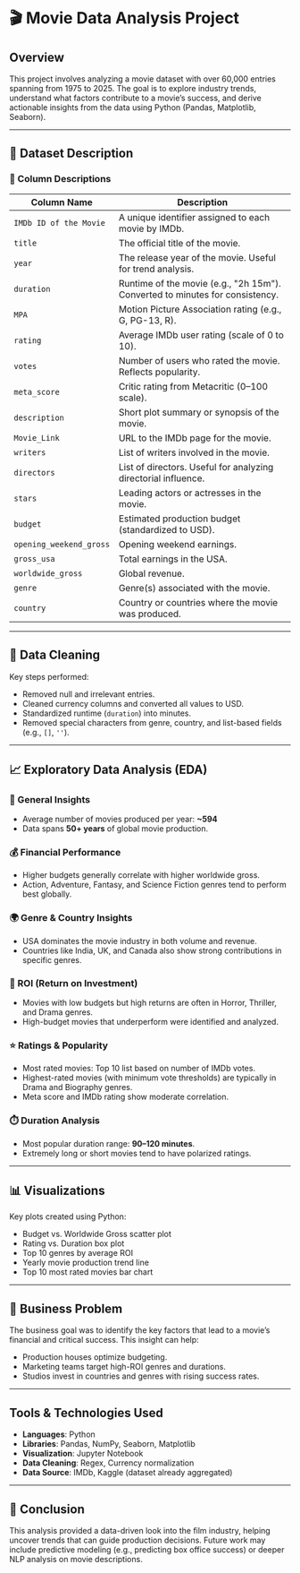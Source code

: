 # 🎬 Movie Data Analysis Project

## Overview
This project involves analyzing a movie dataset with over 60,000 entries spanning from 1975 to 2025. The goal is to explore industry trends, understand what factors contribute to a movie’s success, and derive actionable insights from the data using Python (Pandas, Matplotlib, Seaborn).

---

## 📁 Dataset Description

### 🧾 Column Descriptions

| **Column Name**             | **Description**                                                                 |
|----------------------------|---------------------------------------------------------------------------------|
| `IMDb ID of the Movie`     | A unique identifier assigned to each movie by IMDb.                            |
| `title`                    | The official title of the movie.                                               |
| `year`                     | The release year of the movie. Useful for trend analysis.                      |
| `duration`                 | Runtime of the movie (e.g., "2h 15m"). Converted to minutes for consistency.   |
| `MPA`                      | Motion Picture Association rating (e.g., G, PG-13, R).                         |
| `rating`                   | Average IMDb user rating (scale of 0 to 10).                                   |
| `votes`                    | Number of users who rated the movie. Reflects popularity.                      |
| `meta_score`               | Critic rating from Metacritic (0–100 scale).                                   |
| `description`              | Short plot summary or synopsis of the movie.                                   |
| `Movie_Link`               | URL to the IMDb page for the movie.                                            |
| `writers`                  | List of writers involved in the movie.                                         |
| `directors`                | List of directors. Useful for analyzing directorial influence.                 |
| `stars`                    | Leading actors or actresses in the movie.                                      |
| `budget`                   | Estimated production budget (standardized to USD).                             |
| `opening_weekend_gross`    | Opening weekend earnings.                                                      |
| `gross_usa`                | Total earnings in the USA.                                                     |
| `worldwide_gross`          | Global revenue.                                                                |
| `genre`                    | Genre(s) associated with the movie.                                            |
| `country`                  | Country or countries where the movie was produced.                             |

---

## 🧹 Data Cleaning

Key steps performed:
- Removed null and irrelevant entries.
- Cleaned currency columns and converted all values to USD.
- Standardized runtime (`duration`) into minutes.
- Removed special characters from genre, country, and list-based fields (e.g., `[]`, `''`).

---

## 📈 Exploratory Data Analysis (EDA)

### 🎥 General Insights
- Average number of movies produced per year: **~594**
- Data spans **50+ years** of global movie production.
  
### 💰 Financial Performance
- Higher budgets generally correlate with higher worldwide gross.
- Action, Adventure, Fantasy, and Science Fiction genres tend to perform best globally.

### 🌍 Genre & Country Insights
- USA dominates the movie industry in both volume and revenue.
- Countries like India, UK, and Canada also show strong contributions in specific genres.

### 🎯 ROI (Return on Investment)
- Movies with low budgets but high returns are often in Horror, Thriller, and Drama genres.
- High-budget movies that underperform were identified and analyzed.

### ⭐ Ratings & Popularity
- Most rated movies: Top 10 list based on number of IMDb votes.
- Highest-rated movies (with minimum vote thresholds) are typically in Drama and Biography genres.
- Meta score and IMDb rating show moderate correlation.

### ⏱️ Duration Analysis
- Most popular duration range: **90–120 minutes**.
- Extremely long or short movies tend to have polarized ratings.

---

## 📊 Visualizations

Key plots created using Python:
- Budget vs. Worldwide Gross scatter plot
- Rating vs. Duration box plot
- Top 10 genres by average ROI
- Yearly movie production trend line
- Top 10 most rated movies bar chart

---

## 📌 Business Problem

The business goal was to identify the key factors that lead to a movie’s financial and critical success. This insight can help:

- Production houses optimize budgeting.
- Marketing teams target high-ROI genres and durations.
- Studios invest in countries and genres with rising success rates.

---

## Tools & Technologies Used

- **Languages**: Python
- **Libraries**: Pandas, NumPy, Seaborn, Matplotlib
- **Visualization**: Jupyter Notebook
- **Data Cleaning**: Regex, Currency normalization
- **Data Source**: IMDb, Kaggle (dataset already aggregated)

---

## 📌 Conclusion

This analysis provided a data-driven look into the film industry, helping uncover trends that can guide production decisions. Future work may include predictive modeling (e.g., predicting box office success) or deeper NLP analysis on movie descriptions.




